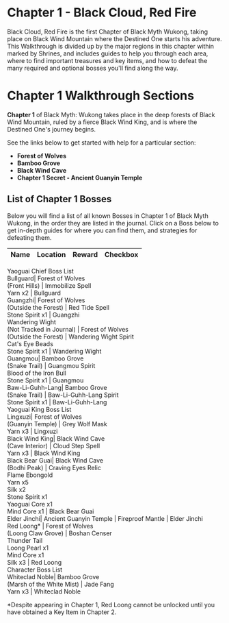 # Chapter 1 - Black Cloud, Red Fire

Black Cloud, Red Fire is the first Chapter of Black Myth Wukong, taking place on Black Wind Mountain where the Destined One starts his adventure. This Walkthrough is divided up by the major regions in this chapter within marked by Shrines, and includes guides to help you through each area, where to find important treasures and key items, and how to defeat the many required and optional bosses you'll find along the way. 

# Chapter 1 Walkthrough Sections

**Chapter 1** of Black Myth: Wukong takes place in the deep forests of Black Wind Mountain, ruled by a fierce Black Wind King, and is where the Destined One's journey begins. 

See the links below to get started with help for a particular section: 

  * **Forest of Wolves**
  * **Bamboo Grove**
  * **Black Wind Cave**
  * **Chapter 1 Secret - Ancient Guanyin Temple**

##  List of Chapter 1 Bosses

Below you will find a list of all known Bosses in Chapter 1 of Black Myth Wukong, in the order they are listed in the journal. Click on a Boss below to get in-depth guides for where you can find them, and strategies for defeating them. 

Name | Location | Reward | Checkbox   
---|---|---|---  
Yaoguai Chief Boss List   
Bullguard| Forest of Wolves  
(Front Hills) | Immobilize Spell  
Yarn x2 | Bullguard  
Guangzhi| Forest of Wolves  
(Outside the Forest) | Red Tide Spell  
Stone Spirit x1 | Guangzhi  
Wandering Wight   
(Not Tracked in Journal) | Forest of Wolves  
(Outside the Forest) | Wandering Wight Spirit  
Cat's Eye Beads  
Stone Spirit x1 | Wandering Wight  
Guangmou| Bamboo Grove  
(Snake Trail) | Guangmou Spirit  
Blood of the Iron Bull  
Stone Spirit x1 | Guangmou  
Baw-Li-Guhh-Lang| Bamboo Grove  
(Snake Trail) | Baw-Li-Guhh-Lang Spirit  
Stone Spirit x1 | Baw-Li-Guhh-Lang  
Yaoguai King Boss List   
Lingxuzi| Forest of Wolves  
(Guanyin Temple) | Grey Wolf Mask  
Yarn x3 | Lingxuzi  
Black Wind King| Black Wind Cave  
(Cave Interior) | Cloud Step Spell  
Yarn x3 | Black Wind King  
Black Bear Guai| Black Wind Cave  
(Bodhi Peak) | Craving Eyes Relic  
Flame Ebongold  
Yarn x5  
Silk x2  
Stone Spirit x1  
Yaoguai Core x1  
Mind Core x1 | Black Bear Guai  
Elder Jinchi| Ancient Guanyin Temple | Fireproof Mantle | Elder Jinchi  
Red Loong* | Forest of Wolves  
(Loong Claw Grove) | Boshan Censer  
Thunder Tail  
Loong Pearl x1  
Mind Core x1  
Silk x3 | Red Loong  
Character Boss List   
Whiteclad Noble| Bamboo Grove  
(Marsh of the White Mist) | Jade Fang  
Yarn x3 | Whiteclad Noble  
  
*Despite appearing in Chapter 1, Red Loong cannot be unlocked until you have obtained a Key Item in Chapter 2.